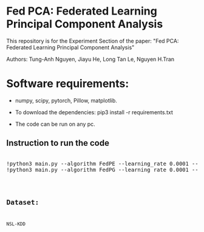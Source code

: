 # Fed PCA: Federated Learning Principal Component Analysis
This repository is for the Experiment Section of the paper: "Fed PCA: Federated Learning Principal Component Analysis"

Authors: Tung-Anh Nguyen, Jiayu He, Long Tan Le, Nguyen H.Tran
# Software requirements:
- numpy, scipy, pytorch, Pillow, matplotlib.

- To download the dependencies: pip3 install -r requirements.txt

- The code can be run on any pc.
## Instruction to run the code
<pre></code>
!python3 main.py --algorithm FedPE --learning_rate 0.0001 --num_global_iters 1000 --dim 9 --subusers 0.1
!python3 main.py --algorithm FedPG --learning_rate 0.0001 --num_global_iters 1000 --dim 9 --subusers 0.1
<code></pre>


## Dataset:

NSL-KDD